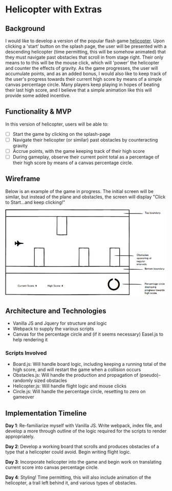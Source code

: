 # Helicopter with Extras

## Background

I would like to develop a version of the popular flash game [helicopter](http://www.play-helicopter-game.com/).  Upon clicking a 'start' button on the splash page, the user will be presented with a descending helicopter (time permitting, this will be somehow animated) that they must navigate past obstacles that scroll in from stage right.  Their only means to to this will be the mouse click, which will 'power' the helicopter and counter the effects of gravity.  As the game progresses, the user will accumulate points, and as an added bonus, I would also like to keep track of the user's progress towards their current high score by means of a simple canvas percentage circle.  Many players keep playing in hopes of beating their last high score, and I believe that a simple animation like this will provide some added incentive.

## Functionality & MVP

In this version of helicopter, users will be able to:

- [ ] Start the game by clicking on the splash-page
- [ ] Navigate their helicopter (or similar) past obstacles by counteracting  gravity
- [ ] Accrue points, with the game keeping track of their high score
- [ ] During gameplay, observe their current point total as a percentage of their high score by means of a canvas percentage circle.

## Wireframe

Below is an example of the game in progress.  The initial screen will be similar, but instead of the plane and obstacles, the screen will display "Click to Start...and keep clicking!"

![](Wireframe.png)

## Architecture and Technologies

* Vanilla JS and Jquery for structure and logic
* Webpack to supply the various scripts
* Canvas for the percentage circle and (if it seems necessary) Easel.js to help rendering it

### Scripts Involved

* Board.js: Will handle board logic, including keeping a running total of the high score, and will restart the game when a collision occurs
* Obstacles.js: Will handle the production and propagation of (pseudo)-randomly sized obstacles
* Helicopter.js: Will handle flight logic and mouse clicks
* Circle.js: Will handle the percentage circle, resetting to zero on gameover

## Implementation Timeline

**Day 1**: Re-familiarize myself with Vanilla JS.  Write webpack, index file, and develop a more through outline of the logic required for the scripts to render appropriately.

**Day 2**: Develop a working board that scrolls and produces obstacles of a type that a helicopter could avoid.  Begin writing flight logic.

**Day 3**: Incorporate helicopter into the game and begin work on translating current score into canvas percentage circle.

**Day 4**: Styling! Time permitting, this will also include animation of the helicopter, a trail left behind it, and various types of obstacles.  
